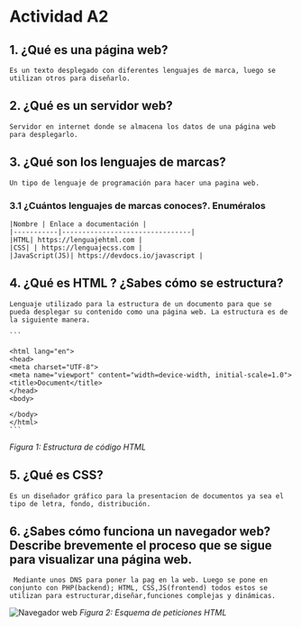 # Actividad A2

## 1. ¿Qué es una página web?
 
    Es un texto desplegado con diferentes lenguajes de marca, luego se utilizan otros para diseñarlo.

## 2. ¿Qué es un servidor web?

    Servidor en internet donde se almacena los datos de una página web para desplegarlo.

## 3. ¿Qué son los lenguajes de marcas?

    Un tipo de lenguaje de programación para hacer una pagina web.

### 3.1 ¿Cuántos lenguajes de marcas conoces?. Enuméralos
  
    |Nombre | Enlace a documentación |
    |-----------|--------------------------------|    
    |HTML| https://lenguajehtml.com |
    |CSS| | https://lenguajecss.com |
    |JavaScript(JS)| https://devdocs.io/javascript |

## 4. ¿Qué es HTML ? ¿Sabes cómo se estructura?

    Lenguaje utilizado para la estructura de un documento para que se pueda desplegar su contenido como una página web. La estructura es de la siguiente manera.

    ```
   <!DOCTYPE html>
    <html lang="en">
    <head>
    <meta charset="UTF-8">
    <meta name="viewport" content="width=device-width, initial-scale=1.0">
    <title>Document</title>
    </head>
    <body>
    
    </body>
    </html>
    ```
 *Figura 1: Estructura de código HTML*

## 5. ¿Qué es CSS?

    Es un diseñador gráfico para la presentacion de documentos ya sea el tipo de letra, fondo, distribución.

## 6. ¿Sabes cómo funciona un navegador web? Describe brevemente el proceso que se sigue para visualizar una página web.

     Mediante unos DNS para poner la pag en la web. Luego se pone en conjunto con PHP(backend); HTML, CSS,JS(frontend) todos estos se utilizan para estructurar,diseñar,funciones complejas y dinámicas.

![Navegador web](https://github.com/Aitor2507/0373-A2-AitorSanchez/blob/main/imagen_web.png "Imagen de servidor web")
*Figura 2: Esquema de peticiones HTML*